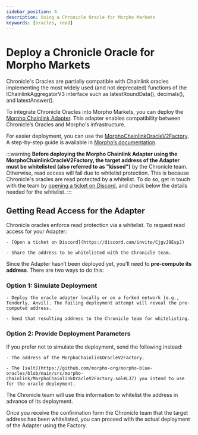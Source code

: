 ```yaml
---
sidebar_position: 4
description: Using a Chronicle Oracle for Morpho Markets
keywords: [oracles, read]
---
```

# Deploy a Chronicle Oracle for Morpho Markets
Chronicle's Oracles are partially compatible with Chainlink oracles implementing the most widely used (and not deprecated) functions of the IChainlinkAggregatorV3 interface such as latestRoundData(), decimals(), and latestAnswer().

To integrate Chronicle Oracles into Morpho Markets, you can deploy the [Morpho Chainlink Adapter](https://github.com/morpho-org/morpho-blue-oracles/blob/main/src/morpho-chainlink/MorphoChainlinkOracleV2.sol). This adapter enables compatibility between Chronicle’s Oracles and Morpho's infrastructure.

For easier deployment, you can use the [MorphoChainlinkOracleV2Factory](https://github.com/morpho-org/morpho-blue-oracles/blob/main/src/morpho-chainlink/MorphoChainlinkOracleV2.sol). A step-by-step guide is available in [Morpho’s documentation](https://docs.morpho.org/curation/tutorials/deploying-oracle/).

:::warning
    **Before deploying the Morpho Chainlink Adapter using the MorphoChainlinkOracleV2Factory, the target address of the Adapter must be whitelisted (also referred to as "kissed")** by the Chronicle team. Otherwise, read access will fail due to whitelist protection. This is because Chronicle's oracles are read protected by a whitelist. To do so, get in touch with the team by [opening a ticket on Discord](https://discord.com/invite/CjgvJ9EspJ), and check below the details needed for the whitelist.
:::
## Getting Read Access for the Adapter

Chronicle oracles enforce read protection via a whitelist. To request read access for your Adapter:

    - [Open a ticket on Discord](https://discord.com/invite/CjgvJ9EspJ)

    - Share the address to be whitelisted with the Chronicle team.

Since the Adapter hasn’t been deployed yet, you’ll need to **pre-compute its address**. There are two ways to do this:

### Option 1: Simulate Deployment

    - Deploy the oracle adapter locally or on a forked network (e.g., Tenderly, Anvil). The failing deployment attempt will reveal the pre-computed address.

    - Send that resulting address to the Chronicle team for whitelisting.

### Option 2: Provide Deployment Parameters

If you prefer not to simulate the deployment, send the following instead:

    - The address of the MorphoChainlinkOracleV2Factory.

    - The [salt](https://github.com/morpho-org/morpho-blue-oracles/blob/main/src/morpho-chainlink/MorphoChainlinkOracleV2Factory.sol#L37) you intend to use for the oracle deployment.

The Chronicle team will use this information to whitelist the address in advance of its deployment.

Once you receive the confirmation form the Chronicle team that the target address has been whitelisted, you can proceed with the actual deployment of the Adapter using the Factory. 
